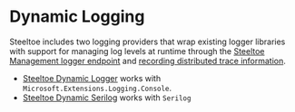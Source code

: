 # Dynamic Logging

Steeltoe includes two logging providers that wrap existing logger libraries with support for managing log levels at runtime through the [Steeltoe Management logger endpoint](../management/loggers.md) and [recording distributed trace information](../tracing/index.md#enabling-log-correlation).

* [Steeltoe Dynamic Logger](./dynamic-logging-provider.md) works with `Microsoft.Extensions.Logging.Console`.
* [Steeltoe Dynamic Serilog](./serilog-logger.md) works with `Serilog`
